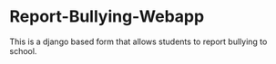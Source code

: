 # Report-Bullying-Webapp
This is a django based form that allows students to report bullying to school.
